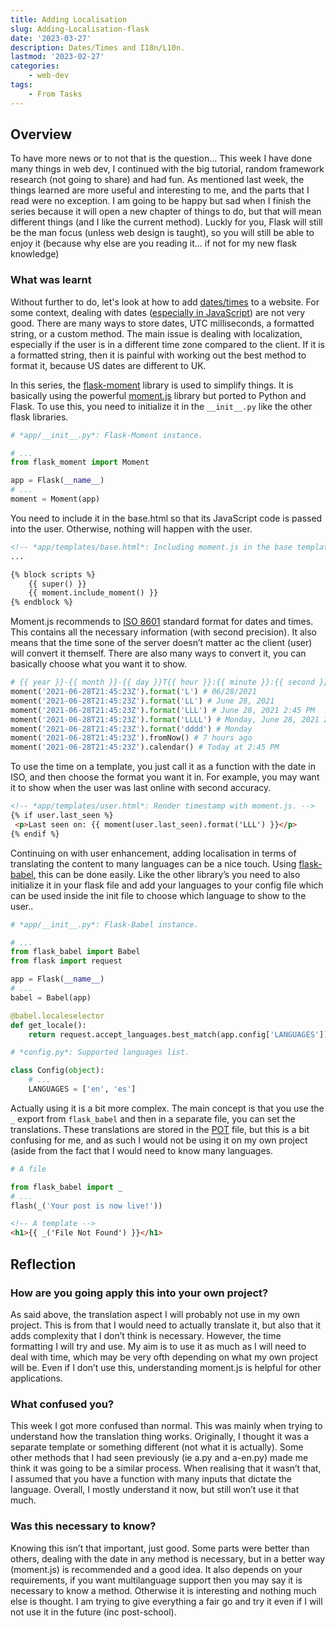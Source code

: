 ```yaml
---
title: Adding Localisation
slug: Adding-Localisation-flask
date: '2023-03-27'
description: Dates/Times and I18n/L10n.
lastmod: '2023-02-27'
categories:
    - web-dev
tags:
    - From Tasks
---
```


## Overview

To have more news or to not that is the question… This week I have done many things in web dev, I continued with the big tutorial, random framework research (not going to share) and had fun. As mentioned last week, the things learned are more useful and interesting to me, and the parts that I read were no exception. I am going to be happy but sad when I finish the series because it will open a new chapter of things to do, but that will mean different things (and I like the current method). Luckly for you, Flask will still be the man focus (unless web design is taught), so you will still be able to enjoy it (because why else are you reading it… if not for my new flask knowledge)

### What was learnt

Without further to do, let's look at how to add [dates/times](https://blog.miguelgrinberg.com/post/the-flask-mega-tutorial-part-xii-dates-and-times) to a website. For some context, dealing with dates ([especially in JavaScript](https://fjolt.com/article/javascript-date-is-weird)) are not very good. There are many ways to store dates, UTC milliseconds, a formatted string, or a custom method. The main issue is dealing with localization, especially if the user is in a different time zone compared to the client. If it is a formatted string, then it is painful with working out the best method to format it, because US dates are different to UK.

In this series, the [flask-moment](https://pypi.org/project/Flask-Moment/) library is used to simplify things. It is basically using the powerful [moment.js](https://momentjs.com/) library but ported to Python and Flask. To use this, you need to initialize it in the `__init__.py` like the other flask libraries.

```python
# *app/__init__.py*: Flask-Moment instance.

# ...
from flask_moment import Moment

app = Flask(__name__)
# ...
moment = Moment(app)
```

You need to include it in the base.html so that its JavaScript code is passed into the user. Otherwise, nothing will happen with the user.

```html
<!-- *app/templates/base.html*: Including moment.js in the base template. -->
...

{% block scripts %}
    {{ super() }}
    {{ moment.include_moment() }}
{% endblock %}
```

Moment.js recommends to [ISO 8601](https://en.wikipedia.org/wiki/ISO_8601) standard format for dates and times. This contains all the necessary information (with second precision). It also means that the time sone of the server doesn’t matter ac the client (user) will convert it themself. There are also many ways to convert it, you can basically choose what you want it to show.

```python
# {{ year }}-{{ month }}-{{ day }}T{{ hour }}:{{ minute }}:{{ second }}{{ timezone }}
moment('2021-06-28T21:45:23Z').format('L') # 06/28/2021
moment('2021-06-28T21:45:23Z').format('LL') # June 28, 2021
moment('2021-06-28T21:45:23Z').format('LLL') # June 28, 2021 2:45 PM
moment('2021-06-28T21:45:23Z').format('LLLL') # Monday, June 28, 2021 2:45 PM
moment('2021-06-28T21:45:23Z').format('dddd') # Monday
moment('2021-06-28T21:45:23Z').fromNow() # 7 hours ago
moment('2021-06-28T21:45:23Z').calendar() # Today at 2:45 PM
```

To use the time on a template, you just call it as a function with the date in ISO, and then choose the format you want it in. For example, you may want it to show when the user was last online with second accuracy.

```html
<!-- *app/templates/user.html*: Render timestamp with moment.js. -->    
{% if user.last_seen %}
 <p>Last seen on: {{ moment(user.last_seen).format('LLL') }}</p>
{% endif %}
```

Continuing on with user enhancement, adding localisation in terms of translating the content to many languages can be a nice touch. Using [flask-babel](https://pypi.org/project/flask-babel/2.0.0/), this can be done easily. Like the other library’s you need to also initialize it in your flask file and add your languages to your config file which can be used inside the init file to choose which language to show to the user..

```python
# *app/__init__.py*: Flask-Babel instance.

# ...
from flask_babel import Babel
from flask import request

app = Flask(__name__)
# ...
babel = Babel(app)

@babel.localeselector
def get_locale():
    return request.accept_languages.best_match(app.config['LANGUAGES'])
```

```python
# *config.py*: Supported languages list.

class Config(object):
    # ...
    LANGUAGES = ['en', 'es']
```

Actually using it is a bit more complex. The main concept is that you use the `_` export from `flask_babel` and then in a separate file, you can set the translations. These translations are stored in the [POT](https://support.phrase.com/hc/en-us/articles/6111390193820--POT-Gettext-Template-Files-Strings-) file, but this is a bit confusing for me, and as such I would not be using it on my own project (aside from the fact that I would need to know many languages.

```python
# A file

from flask_babel import _
# ...
flash(_('Your post is now live!'))
```

```html
<!-- A template -->
<h1>{{ _('File Not Found') }}</h1>
```

## Reflection

### How are you going apply this into your own project?

As said above, the translation aspect I will probably not use in my own project. This is from that I would need to actually translate it, but also that it adds complexity that I don’t think is necessary. However, the time formatting I will try and use. My aim is to use it as much as I will need to deal with time, which may be very ofth depending on what my own project will be. Even if I don’t use this, understanding moment.js is helpful for other applications.

### What confused you?

This week I got more confused than normal. This was mainly when trying to understand how the translation thing works. Originally, I thought it was a separate template or something different (not what it is actually). Some other methods that I had seen previously (ie a.py and a-en.py) made me think it was going to be a similar process. When realising that it wasn’t that, I assumed that you have a function with many inputs that dictate the language. Overall, I mostly understand it now, but still won’t use it that much.

### Was this necessary to know?

Knowing this isn’t that important, just good. Some parts were better than others, dealing with the date in any method is necessary, but in a better way (moment.js) is recommended and a good idea. It also depends on your requirements, if you want multilanguage support then you may say it is necessary to know a method. Otherwise it is interesting and nothing much else is thought. I am trying to give everything a fair go and try it even if I will not use it in the future (inc post-school).
